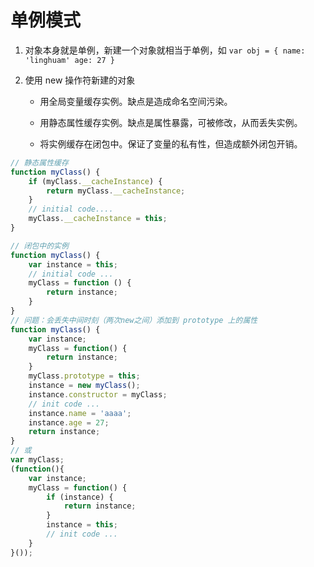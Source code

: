 # 单例模式

1. 对象本身就是单例，新建一个对象就相当于单例，如 `var obj = { name: 'linghuam' age: 27 }`

2. 使用 new 操作符新建的对象

    * 用全局变量缓存实例。缺点是造成命名空间污染。

    * 用静态属性缓存实例。缺点是属性暴露，可被修改，从而丢失实例。

    * 将实例缓存在闭包中。保证了变量的私有性，但造成额外闭包开销。

```js
// 静态属性缓存
function myClass() {
    if (myClass.__cacheInstance) {
        return myClass.__cacheInstance;
    }
    // initial code....
    myClass.__cacheInstance = this;
}
```

```js
// 闭包中的实例
function myClass() {
    var instance = this;
    // initial code ...
    myClass = function () {
        return instance;
    }
}
// 问题：会丢失中间时刻（两次new之间）添加到 prototype 上的属性
function myClass() {
    var instance;
    myClass = function() {
        return instance;
    }
    myClass.prototype = this;
    instance = new myClass();
    instance.constructor = myClass;
    // init code ...
    instance.name = 'aaaa';
    instance.age = 27;
    return instance;
}
// 或
var myClass;
(function(){
    var instance;
    myClass = function() {
        if (instance) {
            return instance;
        }
        instance = this;
        // init code ...
    }
}());
```